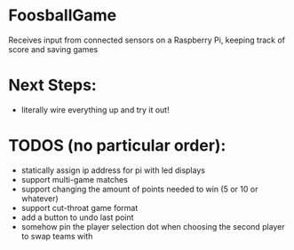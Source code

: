 # FoosballGame
Receives input from connected sensors on a Raspberry Pi, keeping track of score and saving games

# Next Steps:
- literally wire everything up and try it out!

# TODOS (no particular order):
- statically assign ip address for pi with led displays
- support multi-game matches
- support changing the amount of points needed to win (5 or 10 or whatever)
- support cut-throat game format
- add a button to undo last point
- somehow pin the player selection dot when choosing the second player to swap teams with
